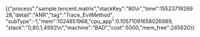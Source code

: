 [{"process":"sample.tencent.matrix","stackKey":"80\n","time":1552371926928,"detail":"ANR","tag":"Trace_EvilMethod",
"subType":-1,"mem":1024851968,"cpu_app":0.10571091658026989,
"stack":"0,80,1,4992\n","machine":"BAD","cost":5000,"mem_free":245620}]
